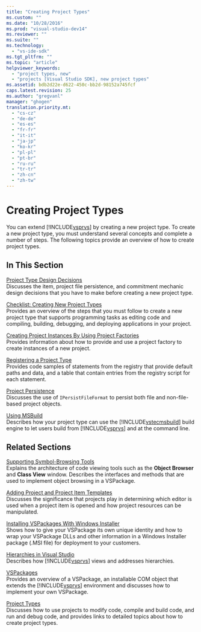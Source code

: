 ```yaml
---
title: "Creating Project Types"
ms.custom: ""
ms.date: "10/28/2016"
ms.prod: "visual-studio-dev14"
ms.reviewer: ""
ms.suite: ""
ms.technology: 
  - "vs-ide-sdk"
ms.tgt_pltfrm: ""
ms.topic: "article"
helpviewer_keywords: 
  - "project types, new"
  - "projects [Visual Studio SDK], new project types"
ms.assetid: bdb2d22e-d622-450c-bb2d-98152a745fcf
caps.latest.revision: 25
ms.author: "gregvanl"
manager: "ghogen"
translation.priority.mt: 
  - "cs-cz"
  - "de-de"
  - "es-es"
  - "fr-fr"
  - "it-it"
  - "ja-jp"
  - "ko-kr"
  - "pl-pl"
  - "pt-br"
  - "ru-ru"
  - "tr-tr"
  - "zh-cn"
  - "zh-tw"
---
```

# Creating Project Types
You can extend [!INCLUDE[vsprvs](../../code-quality/includes/vsprvs_md.md)] by creating a new project type. To create a new project type, you must understand several concepts and complete a number of steps. The following topics provide an overview of how to create project types.  
  
## In This Section  
 [Project Type Design Decisions](../../extensibility/internals/project-type-design-decisions.md)  
 Discusses the item, project file persistence, and commitment mechanic design decisions that you have to make before creating a new project type.  
  
 [Checklist: Creating New Project Types](../../extensibility/internals/checklist-creating-new-project-types.md)  
 Provides an overview of the steps that you must follow to create a new project type that supports programming tasks as editing code and compiling, building, debugging, and deploying applications in your project.  
  
 [Creating Project Instances By Using Project Factories](../../extensibility/internals/creating-project-instances-by-using-project-factories.md)  
 Provides information about how to provide and use a project factory to create instances of a new project.  
  
 [Registering a Project Type](../../extensibility/internals/registering-a-project-type.md)  
 Provides code samples of statements from the registry that provide default paths and data, and a table that contain entries from the registry script for each statement.  
  
 [Project Persistence](../../extensibility/internals/project-persistence.md)  
 Discusses the use of `IPersistFileFormat` to persist both file and non-file-based project objects.  
  
 [Using MSBuild](../../extensibility/internals/using-msbuild.md)  
 Describes how your project type can use the [!INCLUDE[vstecmsbuild](../../extensibility/internals/includes/vstecmsbuild_md.md)] build engine to let users build from [!INCLUDE[vsprvs](../../code-quality/includes/vsprvs_md.md)] and at the command line.  
  
## Related Sections  
 [Supporting Symbol-Browsing Tools](../../extensibility/internals/supporting-symbol-browsing-tools.md)  
 Explains the architecture of code viewing tools such as the **Object Browser** and **Class View** window. Describes the interfaces and methods that are used to implement object browsing in a VSPackage.  
  
 [Adding Project and Project Item Templates](../../extensibility/internals/adding-project-and-project-item-templates.md)  
 Discusses the significance that projects play in determining which editor is used when a project item is opened and how project resources can be manipulated.  
  
 [Installing VSPackages With Windows Installer](../../extensibility/internals/installing-vspackages-with-windows-installer.md)  
 Shows how to give your VSPackage its own unique identity and how to wrap your VSPackage DLLs and other information in a Windows Installer package (.MSI file) for deployment to your customers.  
  
 [Hierarchies in Visual Studio](../../extensibility/internals/hierarchies-in-visual-studio.md)  
 Describes how [!INCLUDE[vsprvs](../../code-quality/includes/vsprvs_md.md)] views and addresses hierarchies.  
  
 [VSPackages](../../extensibility/internals/vspackages.md)  
 Provides an overview of a VSPackage, an installable COM object that extends the [!INCLUDE[vsprvs](../../code-quality/includes/vsprvs_md.md)] environment and discusses how to implement your own VSPackage.  
  
 [Project Types](../../extensibility/internals/project-types.md)  
 Discusses how to use projects to modify code, compile and build code, and run and debug code, and provides links to detailed topics about how to create project types.